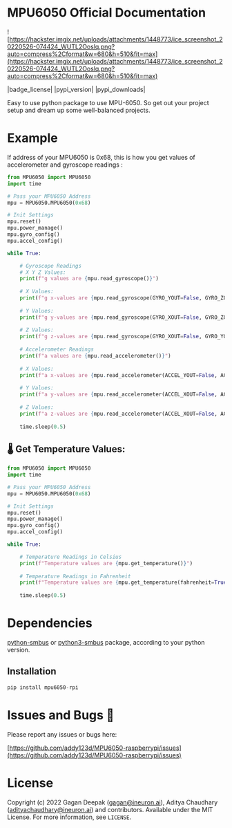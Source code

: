 
# MPU6050 Official Documentation

![https://hackster.imgix.net/uploads/attachments/1448773/ice_screenshot_20220526-074424_WUTL2Ooslq.png?auto=compress%2Cformat&w=680&h=510&fit=max](https://hackster.imgix.net/uploads/attachments/1448773/ice_screenshot_20220526-074424_WUTL2Ooslq.png?auto=compress%2Cformat&w=680&h=510&fit=max)

|badge_license| |pypi_version| |pypi_downloads|

Easy to use python package to use MPU-6050. So get out your project setup and dream up some well-balanced projects.

# Example

If address of your MPU6050 is 0x68, this is how you get values of accelerometer and gyroscope readings : 

```python
from MPU6050 import MPU6050
import time

# Pass your MPU6050 Address
mpu = MPU6050.MPU6050(0x68)

# Init Settings
mpu.reset()
mpu.power_manage()
mpu.gyro_config()
mpu.accel_config()

while True:

    # Gyroscope Readings
    # X Y Z Values: 
    print(f"g values are {mpu.read_gyroscope()}")
    
    # X Values: 
    print(f"g x-values are {mpu.read_gyroscope(GYRO_YOUT=False, GYRO_ZOUT=False)}")
    
    # Y Values: 
    print(f"g y-values are {mpu.read_gyroscope(GYRO_XOUT=False, GYRO_ZOUT=False)}")
    
    # Z Values:
    print(f"g z-values are {mpu.read_gyroscope(GYRO_XOUT=False, GYRO_YOUT=False)}")
    
    # Accelerometer Readings
    print(f"a values are {mpu.read_accelerometer()}")
    
    # X Values: 
    print(f"a x-values are {mpu.read_accelerometer(ACCEL_YOUT=False, ACCEL_ZOUT=False)}")
    
    # Y Values: 
    print(f"a y-values are {mpu.read_accelerometer(ACCEL_XOUT=False, ACCEL_ZOUT=False)}")
    
    # Z Values:
    print(f"a z-values are {mpu.read_accelerometer(ACCEL_XOUT=False, ACCEL_YOUT=False)}")
    
    time.sleep(0.5)
```

## 🌡️ Get Temperature Values:

```python
from MPU6050 import MPU6050
import time

# Pass your MPU6050 Address
mpu = MPU6050.MPU6050(0x68)

# Init Settings
mpu.reset()
mpu.power_manage()
mpu.gyro_config()
mpu.accel_config()

while True:

    # Temperature Readings in Celsius
    print(f"Temperature values are {mpu.get_temperature()}")
    
    # Temperature Readings in Fahrenheit
    print(f"Temperature values are {mpu.get_temperature(fahrenheit=True)}")
    
    time.sleep(0.5)
```

# Dependencies

[python-smbus](https://pypi.org/project/smbus/) or [python3-smbus](https://pypi.org/project/smbus/) package, according to your python version.

## Installation

```python
pip install mpu6050-rpi
```



# Issues and Bugs 🐛

Please report any issues or bugs here:

[https://github.com/addy123d/MPU6050-raspberrypi/issues](https://github.com/addy123d/MPU6050-raspberrypi/issues)

# License

Copyright (c) 2022 Gagan Deepak (gagan@ineuron.ai), Aditya Chaudhary (adityachaudhary@ineuron.ai) and contributors. Available under the MIT License. For more information, see `LICENSE`.

